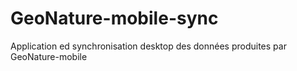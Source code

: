 # GeoNature-mobile-sync
Application ed synchronisation desktop des données produites par GeoNature-mobile

